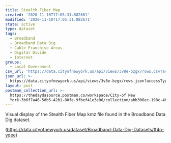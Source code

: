 ```yaml
---
title: Stealth Fiber Map
created: '2020-11-10T17:05:31.882661'
modified: '2020-11-10T17:05:31.882671'
state: active
type: dataset
tags:
  - Broadband
  - Broadband Data Dig
  - Cable Franchise Areas
  - Digital Divide
  - Internet
groups:
  - Local Government
csv_url: 'https://data.cityofnewyork.us/api/views/3v8e-bzgx/rows.csv?accessType=DOWNLOAD'
json_url: >-
  https://data.cityofnewyork.us/api/views/3v8e-bzgx/rows.json?accessType=DOWNLOAD
layout: post
postman_collection_url: >-
  https://thedaydasource.postman.co/workspace/City-of New
  York~3b6f7a46-5db5-42b1-80fe-9fbef41e3e06/collection/abb306ec-198c-4b34-9d68-706e36546aea
---
```

Visual display of the Stealth Fiber Map kmz file found in the Broadband Data Dig dataset.

(https://data.cityofnewyork.us/dataset/Broadband-Data-Dig-Datasets/ft4n-yqee)

